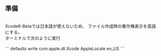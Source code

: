 ##  準備
<br>
Xcode6-Betaでは日本語が使えないため、  
ファイル作成時の著作権表示を英語にする。  
<br>
ターミナルで次のように実行
<br><br>
```
defaults write com.apple.dt.Xcode AppleLocale en_US
```